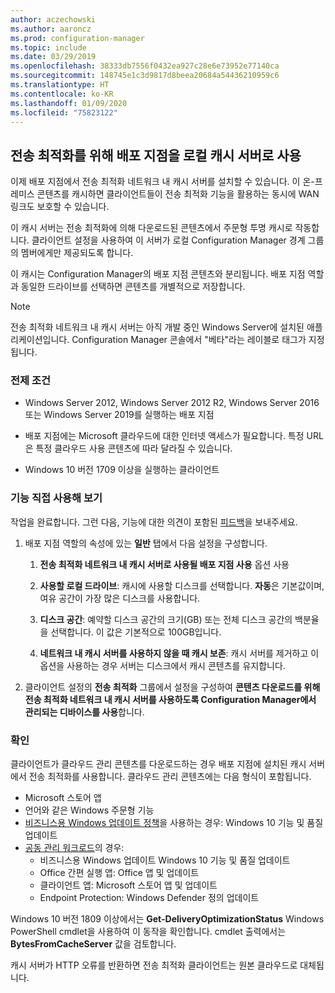 ```yaml
---
author: aczechowski
ms.author: aaroncz
ms.prod: configuration-manager
ms.topic: include
ms.date: 03/29/2019
ms.openlocfilehash: 38333db7556f0432ea927c28e6e73952e77140ca
ms.sourcegitcommit: 148745e1c3d9817d8beea20684a54436210959c6
ms.translationtype: HT
ms.contentlocale: ko-KR
ms.lasthandoff: 01/09/2020
ms.locfileid: "75823122"
---
```

## <a name="bkmk_doinc"></a> 전송 최적화를 위해 배포 지점을 로컬 캐시 서버로 사용
<!--3555764-->

이제 배포 지점에서 전송 최적화 네트워크 내 캐시 서버를 설치할 수 있습니다. 이 온-프레미스 콘텐츠를 캐시하면 클라이언트들이 전송 최적화 기능을 활용하는 동시에 WAN 링크도 보호할 수 있습니다. 

이 캐시 서버는 전송 최적화에 의해 다운로드된 콘텐츠에서 주문형 투명 캐시로 작동합니다. 클라이언트 설정을 사용하여 이 서버가 로컬 Configuration Manager 경계 그룹의 멤버에게만 제공되도록 합니다. 

이 캐시는 Configuration Manager의 배포 지점 콘텐츠와 분리됩니다. 배포 지점 역할과 동일한 드라이브를 선택하면 콘텐츠를 개별적으로 저장합니다. 

> [!Note]  
> 전송 최적화 네트워크 내 캐시 서버는 아직 개발 중인 Windows Server에 설치된 애플리케이션입니다. Configuration Manager 콘솔에서 "베타"라는 레이블로 태그가 지정됩니다.  


### <a name="prerequisites"></a>전제 조건

- Windows Server 2012, Windows Server 2012 R2, Windows Server 2016 또는 Windows Server 2019를 실행하는 배포 지점

- 배포 지점에는 Microsoft 클라우드에 대한 인터넷 액세스가 필요합니다. 특정 URL은 특정 클라우드 사용 콘텐츠에 따라 달라질 수 있습니다. 

- Windows 10 버전 1709 이상을 실행하는 클라이언트


### <a name="try-it-out"></a>기능 직접 사용해 보기

작업을 완료합니다. 그런 다음, 기능에 대한 의견이 포함된 [피드백](/sccm/core/understand/find-help#product-feedback)을 보내주세요.

1. 배포 지점 역할의 속성에 있는 **일반** 탭에서 다음 설정을 구성합니다.  

    1. **전송 최적화 네트워크 내 캐시 서버로 사용될 배포 지점 사용** 옵션 사용  

    2. **사용할 로컬 드라이브**: 캐시에 사용할 디스크를 선택합니다. **자동**은 기본값이며, 여유 공간이 가장 많은 디스크를 사용합니다.  

    3. **디스크 공간**: 예약할 디스크 공간의 크기(GB) 또는 전체 디스크 공간의 백분율을 선택합니다. 이 값은 기본적으로 100GB입니다.

    4. **네트워크 내 캐시 서버를 사용하지 않을 때 캐시 보존**: 캐시 서버를 제거하고 이 옵션을 사용하는 경우 서버는 디스크에서 캐시 콘텐츠를 유지합니다.  

2. 클라이언트 설정의 **전송 최적화** 그룹에서 설정을 구성하여 **콘텐츠 다운로드를 위해 전송 최적화 네트워크 내 캐시 서버를 사용하도록 Configuration Manager에서 관리되는 디바이스를 사용**합니다.  


### <a name="verify"></a>확인

클라이언트가 클라우드 관리 콘텐츠를 다운로드하는 경우 배포 지점에 설치된 캐시 서버에서 전송 최적화를 사용합니다. 클라우드 관리 콘텐츠에는 다음 형식이 포함됩니다.
- Microsoft 스토어 앱
- 언어와 같은 Windows 주문형 기능
- [비즈니스용 Windows 업데이트 정책](/sccm/sum/deploy-use/integrate-windows-update-for-business-windows-10)을 사용하는 경우: Windows 10 기능 및 품질 업데이트
- [공동 관리 워크로드](/sccm/comanage/workloads)의 경우:
    - 비즈니스용 Windows 업데이트 Windows 10 기능 및 품질 업데이트
    - Office 간편 실행 앱: Office 앱 및 업데이트
    - 클라이언트 앱: Microsoft 스토어 앱 및 업데이트
    - Endpoint Protection: Windows Defender 정의 업데이트

Windows 10 버전 1809 이상에서는 **Get-DeliveryOptimizationStatus** Windows PowerShell cmdlet을 사용하여 이 동작을 확인합니다. cmdlet 출력에서는 **BytesFromCacheServer** 값을 검토합니다. 

캐시 서버가 HTTP 오류를 반환하면 전송 최적화 클라이언트는 원본 클라우드로 대체됩니다.

